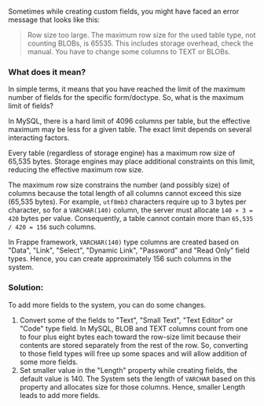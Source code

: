 Sometimes while creating custom fields, you might have faced an error message that looks like this:

> Row size too large. The maximum row size for the used table type, not counting BLOBs, is 65535. This includes storage overhead, check the manual. You have to change some columns to TEXT or BLOBs.

### What does it mean?

In simple terms, it means that you have reached the limit of the maximum number of fields for the specific form/doctype. So, what is the maximum limit of fields?

In MySQL, there is a hard limit of 4096 columns per table, but the effective maximum may be less for a given table. The exact limit depends on several interacting factors.

Every table (regardless of storage engine) has a maximum row size of 65,535 bytes. Storage engines may place additional constraints on this limit, reducing the effective maximum row size.

The maximum row size constrains the number (and possibly size) of columns because the total length of all columns cannot exceed this size (65,535 bytes). For example, `utf8mb3` characters require up to 3 bytes per character, so for a `VARCHAR(140)` column, the server must allocate `140 × 3 = 420` bytes per value. Consequently, a table cannot contain more than `65,535 / 420 = 156` such columns.

In Frappe framework, `VARCHAR(140)` type columns are created based on "Data", "Link", "Select", "Dynamic Link", "Password" and "Read Only" field types. Hence, you can create approximately 156 such columns in the system.

### Solution:

To add more fields to the system, you can do some changes.

1.  Convert some of the fields to "Text", "Small Text", "Text Editor" or "Code" type field. In MySQL, BLOB and TEXT columns count from one to four plus eight bytes each toward the row-size limit because their contents are stored separately from the rest of the row. So, converting to those field types will free up some spaces and will allow addition of some more fields.
2.  Set smaller value in the "Length" property while creating fields, the default value is 140. The System sets the length of `VARCHAR` based on this property and allocates size for those columns. Hence, smaller Length leads to add more fields.